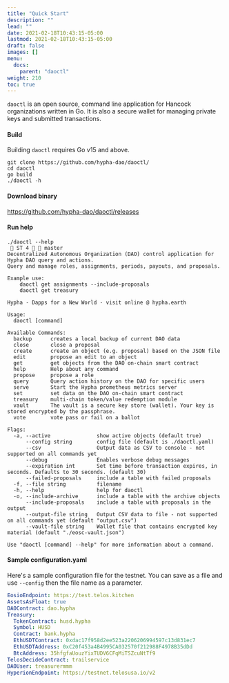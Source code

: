 ```yaml
---
title: "Quick Start"
description: ""
lead: ""
date: 2021-02-18T10:43:15-05:00
lastmod: 2021-02-18T10:43:15-05:00
draft: false
images: []
menu: 
  docs:
    parent: "daoctl"
weight: 210
toc: true
---
```


```daoctl``` is an open source, command line application for Hancock organizations written in Go. It is also a secure wallet for managing private keys and submitted transactions.

#### Build

Building ```daoctl``` requires Go v15 and above.

```
git clone https://github.com/hypha-dao/daoctl/
cd daoctl
go build
./daoctl -h
```

#### Download binary

https://github.com/hypha-dao/daoctl/releases


#### Run help
```
./daoctl --help                                                                                                                                     ST 4   master
Decentralized Autonomous Organization (DAO) control application for Hypha DAO query and actions.
Query and manage roles, assignments, periods, payouts, and proposals.

Example use:
	daoctl get assignments --include-proposals
	daoctl get treasury

Hypha - Dapps for a New World - visit online @ hypha.earth

Usage:
  daoctl [command]

Available Commands:
  backup      creates a local backup of current DAO data
  close       close a proposal
  create      create an object (e.g. proposal) based on the JSON file
  edit        propose an edit to an object
  get         get objects from the DAO on-chain smart contract
  help        Help about any command
  propose     propose a role
  query       Query action history on the DAO for specific users
  serve       Start the Hypha prometheus metrics server
  set         set data on the DAO on-chain smart contract
  treasury    multi-chain token/value redemption module
  vault       The vault is a secure key store (wallet). Your key is stored encrypted by the passphrase.
  vote        vote pass or fail on a ballot

Flags:
  -a, --active               show active objects (default true)
      --config string        config file (default is ./daoctl.yaml)
      --csv                  Output data as CSV to console - not supported on all commands yet
      --debug                Enables verbose debug messages
      --expiration int       Set time before transaction expires, in seconds. Defaults to 30 seconds. (default 30)
      --failed-proposals     include a table with failed proposals
  -f, --file string          filename
  -h, --help                 help for daoctl
  -o, --include-archive      include a table with the archive objects
      --include-proposals    include a table with proposals in the output
      --output-file string   Output CSV data to file - not supported on all commands yet (default "output.csv")
      --vault-file string    Wallet file that contains encrypted key material (default "./eosc-vault.json")

Use "daoctl [command] --help" for more information about a command.
```


#### Sample configuration.yaml
Here's a sample configuration file for the testnet. You can save as a file and use ```--config``` then the file name as a parameter.
```yaml
EosioEndpoint: https://test.telos.kitchen
AssetsAsFloat: true
DAOContract: dao.hypha
Treasury:
  TokenContract: husd.hypha
  Symbol: HUSD
  Contract: bank.hypha
  EthUSDTContract: 0xdac17f958d2ee523a2206206994597c13d831ec7
  EthUSDTAddress: 0xC20f453a4B4995CA032570f212988F4978B35dDd
  BtcAddress: 35hfgfaUouzYixTUDV6CFqMiTSZcuNtTf9
TelosDecideContract: trailservice
DAOUser: treasurermmm
HyperionEndpoint: https://testnet.telosusa.io/v2
```
